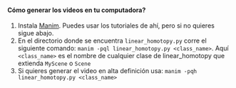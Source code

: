 #### Cómo generar los videos en tu computadora?
1. Instala [Manim](https://www.manim.community/). Puedes usar los tutoriales de ahí, pero si no quieres sigue abajo.
2. En el directorio donde se encuentra `linear_homotopy.py` corre el siguiente comando: `manim -pql linear_homotopy.py <class_name>`.
Aquí `<class_name>` es el nombre de cualquier clase de linear_homotopy que extienda `MyScene` o `Scene`
3. Si quieres generar el video en alta definición usa: `manim -pqh linear_homotopy.py <class_name>`
